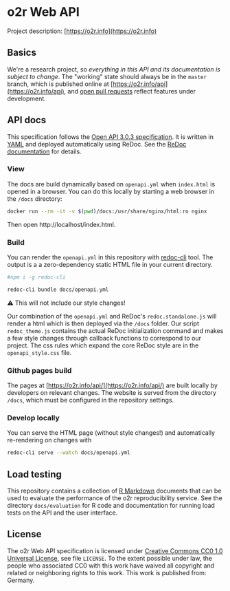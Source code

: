 # o2r Web API

Project description: [https://o2r.info](https://o2r.info)

## Basics

We're a research project, so _everything in this API and its documentation is subject to change_.
The "working" state should always be in the `master` branch, which is published online at [https://o2r.info/api](https://o2r.info/api), and [open pull requests](https://github.com/o2r-project/api/pulls) reflect features under development.

## API docs

This specification follows the [Open API 3.0.3 specification](https://en.wikipedia.org/wiki/OpenAPI_Specification).
It is written in [YAML](https://yaml.org/) and deployed automatically using ReDoc.
See the [ReDoc documentation](https://github.com/Redocly/redoc) for details.

### View

The docs are build dynamically based on `openapi.yml` when `index.html` is opened in a browser.
You can do this locally by starting a web browser in the `/docs` directory:

```bash
docker run --rm -it -v $(pwd)/docs:/usr/share/nginx/html:ro nginx
```

Then open http://localhost/index.html.

### Build

You can render the `openapi.yml` in this repository with [redoc-cli](https://github.com/Redocly/redoc/blob/master/cli/README.md) tool.
The output is a a zero-dependency static HTML file in your current directory.

```bash
#npm i -g redoc-cli

redoc-cli bundle docs/openapi.yml
```

:warning: This will not include our style changes!

Our combination of the `openapi.yml` and ReDoc's `redoc.standalone.js` will render a html which is then deployed via the `/docs` folder. Our script `redoc_theme.js` contains the actual ReDoc initialization command and makes a few style changes through  callback functions to correspond to our project.
The css rules which expand the core ReDoc style are in the `openapi_style.css` file.

### Github pages build

The pages at [https://o2r.info/api/](https://o2r.info/api/) are built locally by developers on relevant changes.
The website is served from the directory `/docs`, which must be configured in the repository settings.

### Develop locally

You can serve the HTML page (without style changes!) and automatically re-rendering on changes with

```bash
redoc-cli serve --watch docs/openapi.yml
```

## Load testing

This repository contains a collection of [R Markdown](https://rmarkdown.rstudio.com/) documents that can be used to evaluate the performance of the o2r reproducibility service.
See the directory `docs/evaluation` for R code and documentation for running load tests on the API and the user interface.

## License

The o2r Web API specification is licensed under [Creative Commons CC0 1.0 Universal License](https://creativecommons.org/publicdomain/zero/1.0/), see file `LICENSE`.
To the extent possible under law, the people who associated CC0 with this work have waived all copyright and related or neighboring rights to this work.
This work is published from: Germany.
